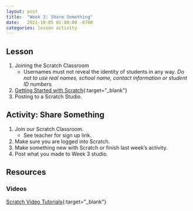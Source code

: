 ```yaml
---
layout: post
title:  "Week 3: Share Something"
date:   2021-10-05 01:00:00 -0700
categories: lesson activity
---
```


## Lesson

1. Joining the Scratch Classroom
    * Usernames must not reveal the identity of students in any way. *Do not to use real names, school name, contact information or student ID numbers.*
2. [Getting Started with Scratch](https://vimeo.com/80961102){:target="_blank"}
3. Posting to a Scratch Studio.

## Activity: Share Something

1. Join our Scratch Classroom.
    * See teacher for sign up link.
2. Make sure you are logged into Scratch.
3. Make something new with Scratch or finish last week’s activity.
4. Post what you made to Week 3 studio.

## Resources

### Videos

[Scratch Video Tutorials](https://scratch.mit.edu/help/videos){:target="_blank"}
